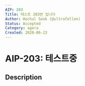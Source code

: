 ```yaml
---
AIP: 203
Title: 테스트 203번 입니다
Author: Hochul Seok (@ultrafellen)
Status: Accepted
Category: agora
Created: 2020-06-23
---
```


# AIP-203: 테스트중

## Description
